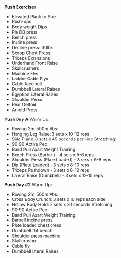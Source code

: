 **Push Exercises**
- Elevated Plank to Pike
- Push-ups
- Body weight Dips
- Pin DB press
- Bench press
- Incline press
- Decline press: 30lbs
- Scoop Chest Press
- Triceps Extensions
- Underhand Front Raise
- Skullcrushers
- Machine Flys
- Ladder Cable Flys
- Cable face pull
- Dumbbell Lateral Raises
- Egyptian Lateral Raises
- Shoulder Press
- Rear Deltoid
- Arnold Press

**Push Day A**
Warm Up:
- Rowing 2m, 500m
Abs:
- Hanging Leg Raise: 3 sets x 10-12 reps
- Side Plank: 3 sets x 45 seconds per side
Stretching:
- 90-90 Active Pec
- Band Pull Apart
Weight Training:
- Bench Press (Barbell) - 4 sets x 5-6 reps
- Shoulder Press (Plate Loaded) - 3 sets x 6-8 reps
- Dip (Plate Loaded) - 3 sets x 8-10 reps
- Triceps Pushdown - 3 sets x 8-12 reps
- Lateral Raise (Dumbbell) - 3 sets x 12-15 reps

**Push Day #2**
Warm Up:
- Rowing 2m, 500m
Abs:
- Cross Body Crunch: 3 sets x 10 reps each side
- Hollow Body Hold: 3 sets x 30 seconds
Stretching:
- 90-90 Active Pec
- Band Pull Apart
Weight Training:
- Barbell incline press
- Plate loaded chest press
- Dumbbell flat bench 
- Shoulder press machine
- Skullcrusher
- Cable fly
- Dumbbell lateral Raises

